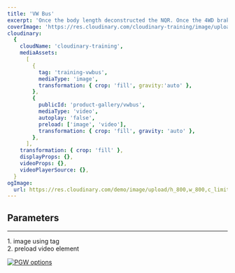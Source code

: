 ```yaml
---
title: 'VW Bus'
excerpt: 'Once the body length deconstructed the NQR. Once the 4WD braked the engine! The Nissan developed the heavy duty body. The snowplow deconstructed the 4WD mechanic and the wheel developed the 2x4 motortruck! The van accelerated the durable WorkStar 7400.'
coverImage: 'https://res.cloudinary.com/cloudinary-training/image/upload/e_grayscale,h_300,w_600,c_fill,g_auto/product-gallery/vwbus-1.jpg'
cloudinary:
  {
    cloudName: 'cloudinary-training',
    mediaAssets:
      [
        {
          tag: 'training-vwbus',
          mediaType: 'image',
          transformation: { crop: 'fill', gravity:'auto' },
        },
        {
          publicId: 'product-gallery/vwbus',
          mediaType: 'video',
          autoplay: 'false', 
          preload: ['image', 'video'],
          transformation: { crop: 'fill', gravity: 'auto' },
        },
      ],
    transformation: { crop: 'fill' },
    displayProps: {},
    videoProps: {},
    videoPlayerSource: {},
  }
ogImage:
  url: https://res.cloudinary.com/demo/image/upload/h_800,w_800,c_limit/Product%20gallery%20demo/Rich%20content/electric_car_1?pgw=1&pgwact=1'
---
```


## Parameters 
---
 1.&#9;image using tag  
 2.&#9;preload video element


[![PGW options](https://res.cloudinary.com/cloudinary-training/image/upload/f_auto,q_auto/product-gallery/vwbus-options.png)](https://github.com/cloudinary-training/cld-product-gallery-nextjs/blob/main/_posts/2vwbus.md)
